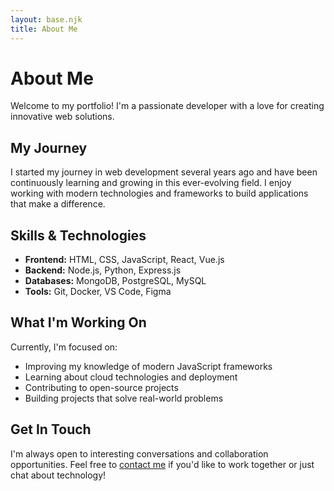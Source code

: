 ```yaml
---
layout: base.njk
title: About Me
---
```


# About Me

Welcome to my portfolio! I'm a passionate developer with a love for creating innovative web solutions.

## My Journey

I started my journey in web development several years ago and have been continuously learning and growing in this ever-evolving field. I enjoy working with modern technologies and frameworks to build applications that make a difference.

## Skills & Technologies

- **Frontend:** HTML, CSS, JavaScript, React, Vue.js
- **Backend:** Node.js, Python, Express.js
- **Databases:** MongoDB, PostgreSQL, MySQL
- **Tools:** Git, Docker, VS Code, Figma

## What I'm Working On

Currently, I'm focused on:
- Improving my knowledge of modern JavaScript frameworks
- Learning about cloud technologies and deployment
- Contributing to open-source projects
- Building projects that solve real-world problems

## Get In Touch

I'm always open to interesting conversations and collaboration opportunities. Feel free to [contact me](/contact/) if you'd like to work together or just chat about technology!
